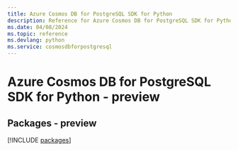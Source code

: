 ```yaml
---
title: Azure Cosmos DB for PostgreSQL SDK for Python
description: Reference for Azure Cosmos DB for PostgreSQL SDK for Python
ms.date: 04/08/2024
ms.topic: reference
ms.devlang: python
ms.service: cosmosdbforpostgresql
---
```

# Azure Cosmos DB for PostgreSQL SDK for Python - preview
## Packages - preview
[!INCLUDE [packages](cosmos-db-for-postgresql-index.md)]